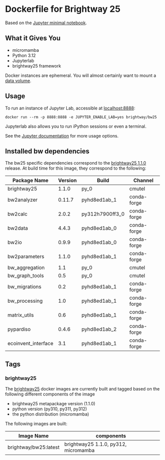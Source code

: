 # Dockerfile for Brightway **25**

Based on the [Jupyter minimal notebook](https://github.com/jupyter/docker-stacks/tree/master/minimal-notebook).

## What it Gives You

* micromamba
* Python 3.12
* Jupyterlab
* brightway25 framework

Docker instances are ephemeral. You will almost certainly want to mount a [data volume](https://docs.docker.com/storage/volumes/).

## Usage

To run an instance of Jupyter Lab, accessible at [localhost:8888](http://localhost:8888/):

    docker run --rm -p 8888:8888 -e JUPYTER_ENABLE_LAB=yes brightway/bw25

Jupyterlab also allows you to run iPython sessions or even a terminal.

See the [Jupyter documentation](https://github.com/jupyter/docker-stacks) for more usage options.


## Installed bw dependencies

The bw25 specific dependencies correspond to the [brightway25 1.1.0](https://github.com/brightway-lca/brightway25) release. 
At build time for this image, they correspond to the following:

| Package Name         | Version | Build              | Channel     |
|----------------------|---------|--------------------|-------------|
| brightway25          | 1.1.0   | py_0               | cmutel      |
| bw2analyzer          | 0.11.7  | pyhd8ed1ab_1       | conda-forge |
| bw2calc              | 2.0.2   | py312h7900ff3_0    | conda-forge |
| bw2data              | 4.4.3   | pyhd8ed1ab_0       | conda-forge |
| bw2io                | 0.9.9   | pyhd8ed1ab_0       | conda-forge |
| bw2parameters        | 1.1.0   | pyhd8ed1ab_1       | conda-forge |
| bw_aggregation       | 1.1     | py_0               | cmutel      |
| bw_graph_tools       | 0.5     | py_0               | cmutel      |
| bw_migrations        | 0.2     | pyhd8ed1ab_1       | conda-forge |
| bw_processing        | 1.0     | pyhd8ed1ab_1       | conda-forge |
| matrix_utils         | 0.6     | pyhd8ed1ab_1       | conda-forge |
| pypardiso            | 0.4.6   | pyhd8ed1ab_2       | conda-forge |
| ecoinvent_interface  | 3.1     | pyhd8ed1ab_1       | conda-forge |


## Tags

### brightway25

The [brightway25](https://github.com/brightway-lca/brightway25) docker images are currently built and
tagged based on the following different components of the image

+ brightway25 metapackage version (1.1.0)
+ python version (py310, py311, py312)
+ the python distribution (micromamba)

The following images are built:

| Image Name | components |
| ---------- | ---------- |
| brightway/bw25:latest | brightway25 1.1.0, py312, micromamba |

